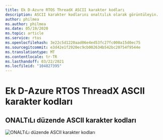 ```yaml
---
title: Ek D-Azure RTOS ThreadX ASCII karakter kodları
description: ASCII karakter kodlarını onaltılık olarak görüntüleyin.
author: philmea
ms.author: philmea
ms.date: 05/19/2020
ms.topic: article
ms.service: rtos
ms.openlocfilehash: 3e22c5d1220aad06e4ed53fc27fc000a15d0ec75
ms.sourcegitcommit: e3d42e1f2920ec9cb002634b542bc20754f9544e
ms.translationtype: MT
ms.contentlocale: tr-TR
ms.lasthandoff: 03/22/2021
ms.locfileid: "104827395"
---
```

# <a name="appendix-d---azure-rtos-threadx-ascii-character-codes"></a>Ek D-Azure RTOS ThreadX ASCII karakter kodları

## <a name="ascii-character-codes-in-hex"></a>ONALTıLı düzende ASCII karakter kodları

![ONALTıLı düzende ASCII karakter kodları](./media/user-guide/ascii-character-codes-hex.png)
